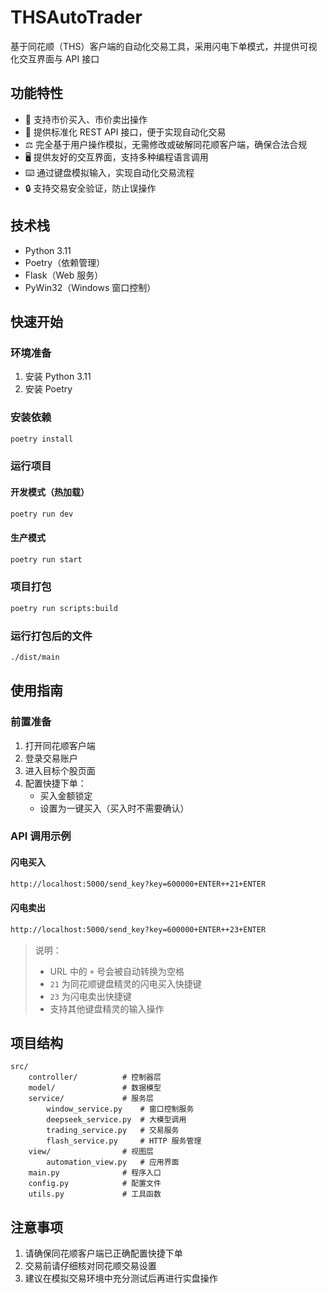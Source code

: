 # THSAutoTrader

基于同花顺（THS）客户端的自动化交易工具，采用闪电下单模式，并提供可视化交互界面与 API 接口

## 功能特性

- 🚀 支持市价买入、市价卖出操作
- 🔌 提供标准化 REST API 接口，便于实现自动化交易
- ⚖️ 完全基于用户操作模拟，无需修改或破解同花顺客户端，确保合法合规
- 🖥️ 提供友好的交互界面，支持多种编程语言调用
- ⌨️ 通过键盘模拟输入，实现自动化交易流程
- 🔒 支持交易安全验证，防止误操作

## 技术栈

- Python 3.11
- Poetry（依赖管理）
- Flask（Web 服务）
- PyWin32（Windows 窗口控制）

## 快速开始

### 环境准备

1. 安装 Python 3.11
2. 安装 Poetry

### 安装依赖

```bash
poetry install
```

### 运行项目

#### 开发模式（热加载）

```bash
poetry run dev
```

#### 生产模式

```bash
poetry run start
```

### 项目打包

```bash
poetry run scripts:build
```

### 运行打包后的文件

```bash
./dist/main
```

## 使用指南

### 前置准备

1. 打开同花顺客户端
2. 登录交易账户
3. 进入目标个股页面
4. 配置快捷下单：
   - 买入金额锁定
   - 设置为一键买入（买入时不需要确认）

### API 调用示例

#### 闪电买入

```bash
http://localhost:5000/send_key?key=600000+ENTER++21+ENTER
```

#### 闪电卖出

```bash
http://localhost:5000/send_key?key=600000+ENTER++23+ENTER
```

> 说明：
>
> - URL 中的 `+` 号会被自动转换为空格
> - `21` 为同花顺键盘精灵的闪电买入快捷键
> - `23` 为闪电卖出快捷键
> - 支持其他键盘精灵的输入操作

## 项目结构

```
src/
    controller/          # 控制器层
    model/               # 数据模型
    service/             # 服务层
        window_service.py    # 窗口控制服务
        deepseek_service.py  # 大模型调用
        trading_service.py   # 交易服务
        flash_service.py     # HTTP 服务管理
    view/                # 视图层
        automation_view.py   # 应用界面
    main.py              # 程序入口
    config.py            # 配置文件
    utils.py             # 工具函数
```

## 注意事项

1. 请确保同花顺客户端已正确配置快捷下单
2. 交易前请仔细核对同花顺交易设置
3. 建议在模拟交易环境中充分测试后再进行实盘操作
